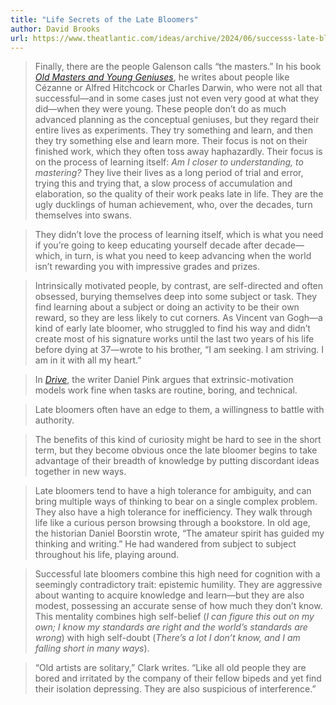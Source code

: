 ```yaml
---
title: "Life Secrets of the Late Bloomers"
author: David Brooks
url: https://www.theatlantic.com/ideas/archive/2024/06/successs-late-bloomers-motivation/678798/
---
```


> Finally, there are the people Galenson calls “the masters.” In his book [*Old Masters and Young Geniuses*](https://bookshop.org/a/12476/9780691133805), he writes about people like Cézanne or Alfred Hitchcock or Charles Darwin, who were not all that successful—and in some cases just not even very good at what they did—when they were young.
>  These people don’t do as much advanced planning as the conceptual geniuses, but they regard their entire lives as experiments. They try something and learn, and then they try something else and learn more. Their focus is not on their finished work, which they often toss away haphazardly. Their focus is on the process of learning itself: *Am I closer to understanding, to mastering?* They live their lives as a long period of trial and error, trying this and trying that, a slow process of accumulation and elaboration, so the quality of their work peaks late in life. They are the ugly ducklings of human achievement, who, over the decades, turn themselves into swans.


> They didn’t love the process of learning itself, which is what you need if you’re going to keep educating yourself decade after decade—which, in turn, is what you need to keep advancing when the world isn’t rewarding you with impressive grades and prizes.


> Intrinsically motivated people, by contrast, are self-directed and often obsessed, burying themselves deep into some subject or task. They find learning about a subject or doing an activity to be their own reward, so they are less likely to cut corners. As Vincent van Gogh—a kind of early late bloomer, who struggled to find his way and didn’t create most of his signature works until the last two years of his life before dying at 37—wrote to his brother, “I am seeking. I am striving. I am in it with all my heart.”


> In [*Drive*](https://bookshop.org/a/12476/9781594484803), the writer Daniel Pink argues that extrinsic-motivation models work fine when tasks are routine, boring, and technical.


> Late bloomers often have an edge to them, a willingness to battle with authority.


> The benefits of this kind of curiosity might be hard to see in the short term, but they become obvious once the late bloomer begins to take advantage of their breadth of knowledge by putting discordant ideas together in new ways.


> Late bloomers tend to have a high tolerance for ambiguity, and can bring multiple ways of thinking to bear on a single complex problem. They also have a high tolerance for inefficiency. They walk through life like a curious person browsing through a bookstore. In old age, the historian Daniel Boorstin wrote, “The amateur spirit has guided my thinking and writing.” He had wandered from subject to subject throughout his life, playing around.


> Successful late bloomers combine this high need for cognition with a seemingly contradictory trait: epistemic humility. They are aggressive about wanting to acquire knowledge and learn—but they are also modest, possessing an accurate sense of how much they don’t know.
>  This mentality combines high self-belief (*I can figure this out on my own; I know my standards are right and the world’s standards are wrong*) with high self-doubt (*There’s a lot I don’t know, and I am falling short in many ways*).


> “Old artists are solitary,” Clark writes. “Like all old people they are bored and irritated by the company of their fellow bipeds and yet find their isolation depressing. They are also suspicious of interference.”



